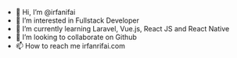 - 👋 Hi, I’m @irfanifai
- 👀 I’m interested in Fullstack Developer
- 🌱 I’m currently learning Laravel, Vue.js, React JS and React Native
- 💞️ I’m looking to collaborate on Github
- 📫 How to reach me irfanrifai.com

<!---
irfanifai/irfanifai is a ✨ special ✨ repository because its `README.md` (this file) appears on your GitHub profile.
You can click the Preview link to take a look at your changes.
--->
